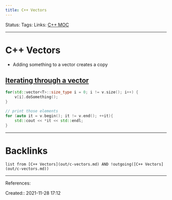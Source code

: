 ```yaml
---
title: C++ Vectors
---
```

Status: 
Tags: 
Links: [C++ MOC](out/c-moc.md)
___
# C++ Vectors
- Adding something to a vector creates a copy
## [Iterating through a vector](https://stackoverflow.com/questions/12702561/iterate-through-a-c-vector-using-a-for-loop)
```cpp
for(std::vector<T>::size_type i = 0; i != v.size(); i++) {
    v[i].doSomething();
}

// print those elements
for (auto it = v.begin(); it != v.end(); ++it){
    std::cout << *it << std::endl;
}
```

___
# Backlinks
```dataview
list from [C++ Vectors](out/c-vectors.md) AND !outgoing([C++ Vectors](out/c-vectors.md))
```
___
References:

Created:: 2021-11-28 17:12
